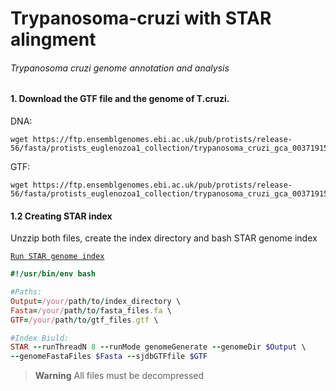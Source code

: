 # Trypanosoma-cruzi with STAR alingment
###### Trypanosoma cruzi genome annotation and analysis

#### 1. Download the GTF file and the genome of T.cruzi.


DNA:
```
wget https://ftp.ensemblgenomes.ebi.ac.uk/pub/protists/release-56/fasta/protists_euglenozoa1_collection/trypanosoma_cruzi_gca_003719155/dna/Trypanosoma_cruzi_gca_003719155.ASM371915v1.dna.toplevel.fa.gz
```


GTF:
```
wget https://ftp.ensemblgenomes.ebi.ac.uk/pub/protists/release-56/fasta/protists_euglenozoa1_collection/trypanosoma_cruzi_gca_003719155/dna/Trypanosoma_cruzi_gca_003719155.ASM371915v1.dna.toplevel.fa.gz
```

#### 1.2 Creating STAR index

Unzzip both files, create the index directory and bash STAR genome index

[`Run STAR genome index`](https://github.com/Dante-von-Zuben/Trypanosoma-cruzi-genome/blob/main/Run-index-Star)
```ruby
#!/usr/bin/env bash

#Paths:
Output=/your/path/to/index_directory \
Fasta=/your/path/to/fasta_files.fa \
GTF=/your/path/to/gtf_files.gtf \

#Index Biuld:
STAR --runThreadN 8 --runMode genomeGenerate --genomeDir $Output \
--genomeFastaFiles $Fasta --sjdbGTFfile $GTF
```

> **Warning**
> All files must be decompressed
